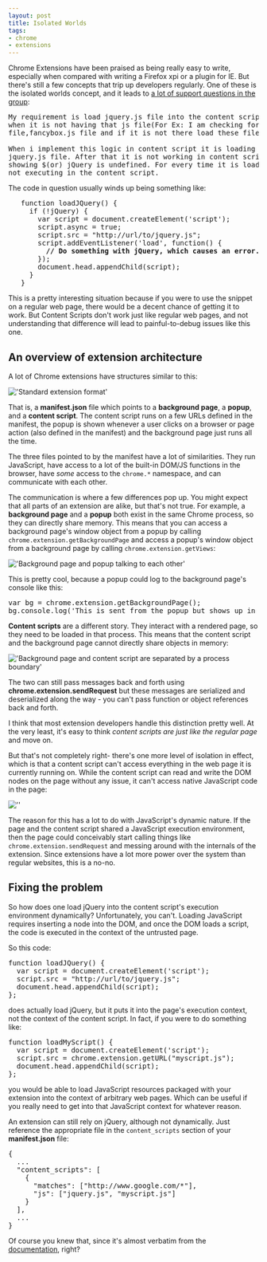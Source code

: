 ```yaml
---
layout: post
title: Isolated Worlds
tags: 
- chrome
- extensions
---
```

[link-groups]: http://groups.google.com/a/chromium.org/group/chromium-extensions/browse_thread/thread/0d65a331cfaeb7ab#
[link-docs]: http://code.google.com/chrome/extensions/content_scripts.html#registration
[img01]: /img/2011-03-10/puttogether01.png  "..."
[img02]: /img/2011-03-10/puttogether02.png  "..."
[img03]: /img/2011-03-10/puttogether03.png  "..."
[img04]: /img/2011-03-10/puttogether04.png  "..."
[img05]: /img/2011-03-10/puttogether05.png  "..."

Chrome Extensions have been praised as being really easy to write, especially
when compared with writing a Firefox xpi or a plugin for IE.  But there's still 
a few concepts that trip up developers regularly.  One of these is the
isolated worlds concept, and it leads to 
[a lot of support questions in the group][link-groups]:

<pre class="blockquote">
My requirement is load jquery.js file into the content script 
when it is not having that js file(For Ex: I am checking for jquery.js 
file,fancybox.js file and if it is not there load these files. ) 

When i implement this logic in content script it is loading the 
jquery.js file. After that it is not working in content script . It is
showing $(or) jQuery is undefined. For every time it is loading,but 
not executing in the content script. 
</pre>
  
The code in question usually winds up being something like:

<pre class="blockquote">
   function loadJQuery() { 
     if (!jQuery) { 
       var script = document.createElement('script'); 
       script.async = true; 
       script.src = "http://url/to/jquery.js"; 
       script.addEventListener('load', function() {
         <strong>// Do something with jQuery, which causes an error.</strong>
       });
       document.head.appendChild(script);
     } 
   }
</pre>

This is a pretty interesting situation
because if you were to use the snippet on a regular web page, there 
would be a decent chance of getting it to work.  But Content Scripts don't 
work just like regular web pages, and not understanding that difference will
lead to painful-to-debug issues like this one.

<!-- -**-END-**- -->

## An overview of extension architecture

A lot of Chrome extensions have structures similar to this:

!['Standard extension format'][img01]

That is, a **manifest.json** file which points to a **background page**, 
a **popup**, and a **content script**.  The content script runs on a few URLs 
defined in the
manifest, the popup is shown whenever a user clicks on a browser or page action
(also defined in the manifest) and the background page just runs all the time.

The three files pointed to by the manifest have a lot of similarities.  They
run JavaScript, have access to a lot of the built-in DOM/JS functions in the
browser, have *some* access to the `chrome.*` namespace, and can communicate 
with each other.

The communication is where a few differences pop up.  You might expect
that all parts of an extension are alike, but that's not true.  For example,
a **background page** and a **popup** both exist in the same Chrome process, 
so they can directly share memory.  This means that you can access a background
page's window object from a popup by calling 
`chrome.extension.getBackgroundPage` 
and access a popup's window object from a background page by calling
`chrome.extension.getViews`:

!['Background page and popup talking to each other'][img02]

This is pretty cool, because a popup could log to the background page's console
like this:

<pre class="brush:javascript">
var bg = chrome.extension.getBackgroundPage();
bg.console.log('This is sent from the popup but shows up in the bg page log!');
</pre>

**Content scripts** are a different story.  They interact with a rendered page,
so they need to be loaded in that process.  This means that the content script
and the background page cannot directly share objects in memory:

!['Background page and content script are separated by a process boundary'][img03]

The two can still pass messages back and forth using 
**chrome.extension.sendRequest** but these messages are serialized and 
deserialized along the way - you can't pass function or object references back
and forth. 

I think that most extension developers handle this distinction pretty well.  At
the very least, it's easy to think *content scripts are just like the regular
page* and move on.

But that's not completely right- there's one more level of isolation in effect,
which is that a content script can't access everything in the web page it is
currently running on.  While the content script can read and write the DOM
nodes on the page without any issue, it can't access native JavaScript code 
in the page:

![''][img04]

The reason for this has a lot to do with JavaScript's dynamic nature.  If the
page and the content script shared a JavaScript execution environment, then
the page could conceivably start calling things like 
`chrome.extension.sendRequest` and messing around with the internals of the
extension.  Since extensions have a lot more power over the system than
regular websites, this is a no-no.

## Fixing the problem

So how does one load jQuery into the content script's execution environment
dynamically?  Unfortunately, you can't.  Loading JavaScript requires inserting
a node into the DOM, and once the DOM loads a script, the code is executed in
the context of the untrusted page.

So this code:

<pre class="brush:javascript">
function loadJQuery() { 
  var script = document.createElement('script'); 
  script.src = "http://url/to/jquery.js"; 
  document.head.appendChild(script); 
};
</pre>

does actually load jQuery, but it puts it into the page's execution context,
not the context of the content script.  In fact, if you were to do something
like:

<pre class="brush:javascript">
function loadMyScript() { 
  var script = document.createElement('script'); 
  script.src = chrome.extension.getURL("myscript.js"); 
  document.head.appendChild(script); 
};
</pre>

you would be able to load JavaScript resources packaged with your extension 
into the context
of arbitrary web pages.  Which can be useful if you really need to get into
that JavaScript context for whatever reason.

An extension can still rely on jQuery, although not dynamically.  Just 
reference the appropriate file
in the `content_scripts` section of your **manifest.json** file:

<pre class="brush:javascript">
{
  ...
  "content_scripts": [
    {
      "matches": ["http://www.google.com/*"],
      "js": ["jquery.js", "myscript.js"]
    }
  ],
  ...
}
</pre>

Of course you knew that, since it's almost verbatim from the 
[documentation][link-docs], right?